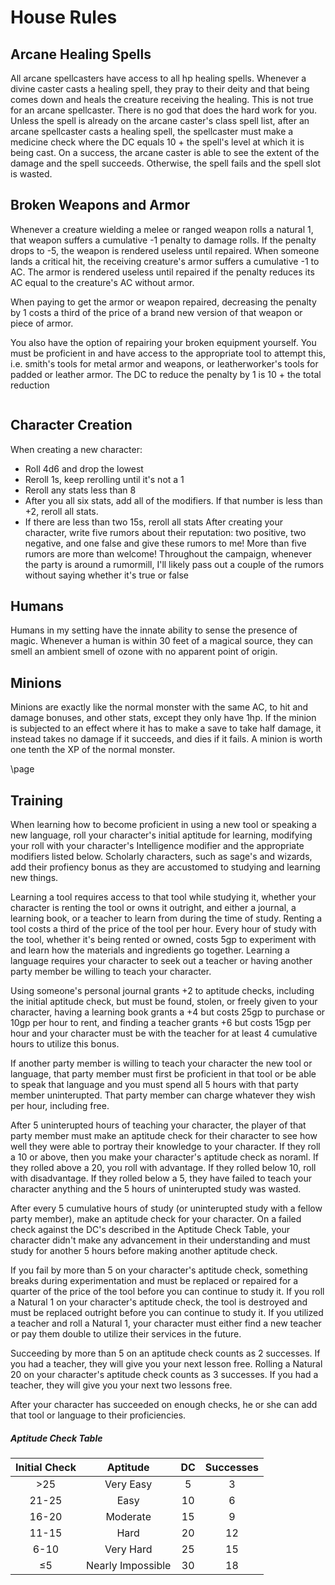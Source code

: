 # House Rules
 
## Arcane Healing Spells  
All arcane spellcasters have access to all hp healing spells. Whenever a divine caster casts a healing spell, they pray to their deity and that being comes down and heals the creature receiving the healing. This is not true for an arcane spellcaster. There is no god that does the hard work for you. Unless the spell is already on the arcane caster's class spell list, after an arcane spellcaster casts a healing spell, the spellcaster must make a medicine check where the DC equals 10 + the spell's level at which it is being cast. On a success, the arcane caster is able to see the extent of the damage and the spell succeeds. Otherwise, the spell fails and the spell slot is wasted.
 
## Broken Weapons and Armor  
Whenever a creature wielding a melee or ranged weapon rolls a natural 1, that weapon suffers a cumulative -1 penalty to damage rolls. If the penalty drops to -5, the weapon is rendered useless until repaired. When someone lands a critical hit, the receiving creature's armor suffers a cumulative -1 to AC. The armor is rendered useless until repaired if the penalty reduces its AC equal to the creature's AC without armor.
 
When paying to get the armor or weapon repaired, decreasing the penalty by 1 costs a third of the price of a brand new version of that weapon or piece of armor.
 
You also have the option of repairing your broken equipment yourself. You must be proficient in and have access to the appropriate tool to attempt this, i.e. smith's tools for metal armor and weapons, or leatherworker's tools for padded or leather armor. The DC to reduce the penalty by 1 is 10 + the total reduction  
```  
```  
## Character Creation  
When creating a new character:  
- Roll 4d6 and drop the lowest  
- Reroll 1s, keep rerolling until it's not a 1  
- Reroll any stats less than 8  
- After you all six stats, add all of the modifiers. If that number is less than +2, reroll all stats.  
- If there are less than two 15s, reroll all stats   After creating your character, write five rumors about their reputation: two positive, two negative, and one false and give these rumors to me! More than five rumors are more than welcome! Throughout the campaign, whenever the party is around a rumormill, I'll likely pass out a couple of the rumors without saying whether it's true or false
 
## Humans  
Humans in my setting have the innate ability to sense the presence of magic. Whenever a human is within 30 feet of a magical source, they can smell an ambient smell of ozone with no apparent point of origin.
 
## Minions  
Minions are exactly like the normal monster with the same AC, to hit and damage bonuses, and other stats, except they only have 1hp. If the minion is subjected to an effect where it has to make a save to take half damage, it instead takes no damage if it succeeds, and dies if it fails. A minion is worth one tenth the XP of the normal monster.
 
\page
 
## Training  
When learning how to become proficient in using a new tool or speaking a new language, roll your character's initial aptitude for learning, modifying your roll with your character's Intelligence modifier and the appropriate modifiers listed below. Scholarly characters, such as sage's and wizards, add their profiency bonus as they are accustomed to studying and learning new things.
 
Learning a tool requires access to that tool while studying it, whether your character is renting the tool or owns it outright, and either a journal, a learning book, or a teacher to learn from during the time of study. Renting a tool costs a third of the price of the tool per hour. Every hour of study with the tool, whether it's being rented or owned, costs 5gp to experiment with and learn how the materials and ingredients go together. Learning a language requires your character to seek out a teacher or having another party member be willing to teach your character.
 
Using someone's personal journal grants +2 to aptitude checks, including the initial aptitude check, but must be found, stolen, or freely given to your character, having a learning book grants a +4 but costs 25gp to purchase or 10gp per hour to rent, and finding a teacher grants +6 but costs 15gp per hour and your character must be with the teacher for at least 4 cumulative hours to utilize this bonus.
 
If another party member is willing to teach your character the new tool or language, that party member must first be proficient in that tool or be able to speak that language and you must spend all 5 hours with that party member uninterupted. That party member can charge whatever they wish per hour, including free.
 
After 5 uninterupted hours of teaching your character, the player of that party member must make an aptitude check for their character to see how well they were able to portray their knowledge to your character. If they roll a 10 or above, then you make your character's aptitude check as noraml. If they rolled above a 20, you roll with advantage. If they rolled below 10, roll with disadvantage. If they rolled below a 5, they have failed to teach your character anything and the 5 hours of uninterupted study was wasted.
 
After every 5 cumulative hours of study (or uninterupted study with a fellow party member), make an aptitude check for your character. On a failed check against the DC's described in the Aptitude Check Table, your character didn't make any advancement in their understanding and must study for another 5 hours before making another aptitude check.
 
If you fail by more than 5 on your character's aptitude check, something breaks during experimentation and must be replaced or repaired for a quarter of the price of the tool before you can continue to study it. If you roll a Natural 1 on your character's aptitude check, the tool is destroyed and must be replaced outright before you can continue to study it. If you utilized a teacher and roll a Natural 1, your character must either find a new teacher or pay them double to utilize their services in the future.
 
Succeeding by more than 5 on an aptitude check counts as 2 successes. If you had a teacher, they will give you your next lesson free. Rolling a Natural 20 on your character's aptitude check counts as 3 successes. If you had a teacher, they will give you your next two lessons free.
 
After your character has succeeded on enough checks, he or she can add that tool or language to their proficiencies.
 
##### Aptitude Check Table  
| Initial Check | Aptitude | DC | Successes |  
|:-------------:|:----------:|:--:|:---------:|  
| >25 | Very Easy | 5 | 3 |  
| 21-25 | Easy | 10 | 6 |  
| 16-20 | Moderate | 15 | 9 |  
| 11-15 | Hard | 20 | 12 |  
| 6-10 | Very Hard | 25 | 15 |  
| ≤5 | Nearly Impossible | 30 | 18 |